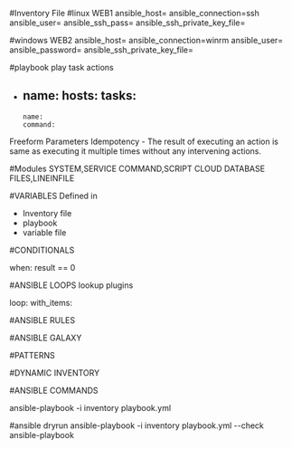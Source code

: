 
#Inventory File
#linux
WEB1 ansible_host= ansible_connection=ssh ansible_user= ansible_ssh_pass= ansible_ssh_private_key_file=

#windows
WEB2 ansible_host= ansible_connection=winrm ansible_user= ansible_password= ansible_ssh_private_key_file=


#playbook
play
task
actions

-
  name:
  hosts:
  tasks:
    -
      name:
      command:
      

Freeform
Parameters
Idempotency - The result of executing an action is same as executing it multiple times without any intervening actions.


#Modules
SYSTEM,SERVICE
COMMAND,SCRIPT
CLOUD
DATABASE
FILES,LINEINFILE


#VARIABLES
Defined in 
- Inventory file
- playbook
- variable file

#CONDITIONALS

  when: result == 0


#ANSIBLE LOOPS
lookup plugins

  loop:
  with_items:
  
#ANSIBLE RULES

#ANSIBLE GALAXY

#PATTERNS

#DYNAMIC INVENTORY

#ANSIBLE COMMANDS

ansible-playbook -i inventory playbook.yml


#ansible dryrun
ansible-playbook -i inventory playbook.yml --check
ansible-playbook 
